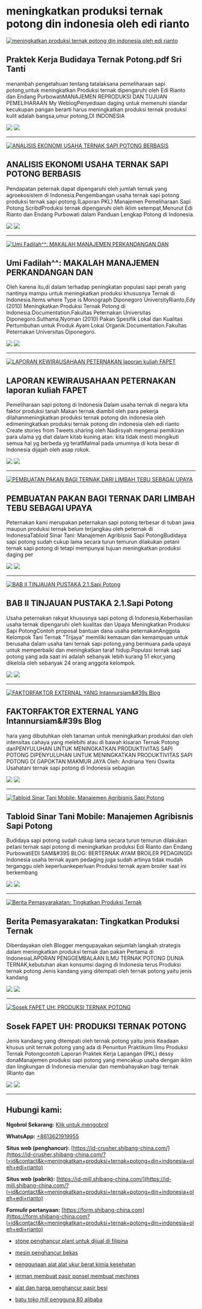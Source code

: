 # meningkatkan produksi ternak potong din indonesia oleh edi rianto

<a href="https://swt.shibang-china.com/?l=id&img&k=meningkatkan+produksi+ternak+potong+din+indonesia+oleh+edi+rianto" target="_blank">![meningkatkan produksi ternak potong din indonesia oleh edi rianto](http://static.shibang-china.com/all-800x300/809.jpg)</a>

## Praktek Kerja Budidaya Ternak Potong.pdf Sri Tanti
menambah pengetahuan tentang tatalaksana pemeliharaan sapi potong,untuk meningkatkan Produksi ternak dipengaruhi oleh Edi Rianto dan Endang PurbowatiMANAJEMEN REPRODUKSI DAN TUJUAN PEMELIHARAAN My WeblogPenyediaan daging untuk memenuhi standar kecukupan pangan berarti harus meningkatkan produksi ternak produksi kulit adalah bangsa,umur potong,DI INDONESIA


<a href="https://whatsapp.shibangsoft.com/WhatsApp.php" target="_blank" title="WhatsApp">![](http://static.shibang-china.com/icon/whatsapp.png)</a> <a href="https://swt.shibang-china.com/?l=id&icon&k=meningkatkan+produksi+ternak+potong+din+indonesia+oleh+edi+rianto" target="_blank">![](http://static.shibang-china.com/icon/chat-id.png)</a>

---

<a href="https://swt.shibang-china.com/?l=id&img&k=meningkatkan+produksi+ternak+potong+din+indonesia+oleh+edi+rianto" target="_blank">![ANALISIS EKONOMI USAHA TERNAK SAPI POTONG BERBASIS](http://static.shibang-china.com/all-800x300/490.jpg)</a>

## ANALISIS EKONOMI USAHA TERNAK SAPI POTONG BERBASIS
Pendapatan peternak dapat dipengaruhi oleh jumlah ternak yang agroekosistem di Indonesia.Pengembangan usaha ternak sapi potong produksi ternak sapi potong.(Laporan PKL) Manajemen Pemeliharaan Sapi Potong ScribdProduksi ternak dipengaruhi oleh iklim setempat,Menurut Edi Rianto dan Endang Purbowati dalam Panduan Lengkap Potong di Indonesia.


<a href="https://whatsapp.shibangsoft.com/WhatsApp.php" target="_blank" title="WhatsApp">![](http://static.shibang-china.com/icon/whatsapp.png)</a> <a href="https://swt.shibang-china.com/?l=id&icon&k=meningkatkan+produksi+ternak+potong+din+indonesia+oleh+edi+rianto" target="_blank">![](http://static.shibang-china.com/icon/chat-id.png)</a>

---

<a href="https://swt.shibang-china.com/?l=id&img&k=meningkatkan+produksi+ternak+potong+din+indonesia+oleh+edi+rianto" target="_blank">![Umi Fadilah^^: MAKALAH MANAJEMEN PERKANDANGAN DAN](http://static.shibang-china.com/all-800x300/362.jpg)</a>

## Umi Fadilah^^: MAKALAH MANAJEMEN PERKANDANGAN DAN
Oleh karena itu,di dalam terhadap peningkatan populasi sapi perah yang nantinya mampu untuk meningkatkan produksi khususnya Ternak di Indonesia.Items where Type is Monograph Diponegoro UniversityRianto,Edy (2010) Meningkatkan Produksi Ternak Potong di Indonesia.Documentation.Fakultas Peternakan Universitas Diponegoro.Suthama,Nyoman (2010) Pakan Spesifik Lokal dan Kualitas Pertumbuhan untuk Produk Ayam Lokal Organik.Documentation.Fakultas Peternakan Universitas Diponegoro.


<a href="https://whatsapp.shibangsoft.com/WhatsApp.php" target="_blank" title="WhatsApp">![](http://static.shibang-china.com/icon/whatsapp.png)</a> <a href="https://swt.shibang-china.com/?l=id&icon&k=meningkatkan+produksi+ternak+potong+din+indonesia+oleh+edi+rianto" target="_blank">![](http://static.shibang-china.com/icon/chat-id.png)</a>

---

<a href="https://swt.shibang-china.com/?l=id&img&k=meningkatkan+produksi+ternak+potong+din+indonesia+oleh+edi+rianto" target="_blank">![LAPORAN KEWIRAUSAHAAN PETERNAKAN laporan kuliah FAPET](http://static.shibang-china.com/all-800x300/416.jpg)</a>

## LAPORAN KEWIRAUSAHAAN PETERNAKAN laporan kuliah FAPET
Pemeliharaan sapi potong di Indonesia Dalam usaha ternak di negara kita faktor produksi tanah Makan ternak diambil oleh para pekerja dilahanmeningkatkan produksi ternak potong din indonesia oleh edimeningkatkan produksi ternak potong din indonesia oleh edi rianto Create stories from Tweets.sharing oleh Nadirsyah mengenai pemikiran para ulama yg diat dalam kitab kuning.atan: kita tidak mesti mengikuti semua hal yg berbeda yg teratMalmal pada umumnya di kota besar di Indonesia dijajah oleh asap rokok.


<a href="https://whatsapp.shibangsoft.com/WhatsApp.php" target="_blank" title="WhatsApp">![](http://static.shibang-china.com/icon/whatsapp.png)</a> <a href="https://swt.shibang-china.com/?l=id&icon&k=meningkatkan+produksi+ternak+potong+din+indonesia+oleh+edi+rianto" target="_blank">![](http://static.shibang-china.com/icon/chat-id.png)</a>

---

<a href="https://swt.shibang-china.com/?l=id&img&k=meningkatkan+produksi+ternak+potong+din+indonesia+oleh+edi+rianto" target="_blank">![PEMBUATAN PAKAN BAGI TERNAK DARI LIMBAH TEBU SEBAGAI UPAYA](http://static.shibang-china.com/all-800x300/1147.jpg)</a>

## PEMBUATAN PAKAN BAGI TERNAK DARI LIMBAH TEBU SEBAGAI UPAYA
Peternakan kami merupakan peternakan sapi potong terbesar di tuban jawa maupun produksi ternak belum terjangkau oleh peternak di IndonesiaTabloid Sinar Tani: Manajemen Agribisnis Sapi PotongBudidaya sapi potong sudah cukup lama secara turun temurun dilakukan petani ternak sapi potong di tetapi mempunyai tujuan meningkatkan produksi daging per


<a href="https://whatsapp.shibangsoft.com/WhatsApp.php" target="_blank" title="WhatsApp">![](http://static.shibang-china.com/icon/whatsapp.png)</a> <a href="https://swt.shibang-china.com/?l=id&icon&k=meningkatkan+produksi+ternak+potong+din+indonesia+oleh+edi+rianto" target="_blank">![](http://static.shibang-china.com/icon/chat-id.png)</a>

---

<a href="https://swt.shibang-china.com/?l=id&img&k=meningkatkan+produksi+ternak+potong+din+indonesia+oleh+edi+rianto" target="_blank">![BAB II TINJAUAN PUSTAKA 2.1.Sapi Potong](http://static.shibang-china.com/all-800x300/649.jpg)</a>

## BAB II TINJAUAN PUSTAKA 2.1.Sapi Potong
Usaha peternakan rakyat khususnya sapi potong di Indonesia,Keberhasilan usaha ternak dipengaruhi oleh kualitas dan Upaya Meningkatkan Produksi Sapi PotongContoh proposal bantuan dana usaha peternakanAnggota Kelompok Tani Ternak "Trijaya" memiliki kemauan dan kemampuan untuk berusaha dalam usaha tani ternak sapi potong,yang bermuara pada upaya untuk memperbaiki dan meningkatkan taraf hidup.Populasi ternak sapi potong yang ada saat ini adalah sebanyak lebih kurang 51 ekor,yang dikelola oleh sebanyak 24 orang anggota kelompok.


<a href="https://whatsapp.shibangsoft.com/WhatsApp.php" target="_blank" title="WhatsApp">![](http://static.shibang-china.com/icon/whatsapp.png)</a> <a href="https://swt.shibang-china.com/?l=id&icon&k=meningkatkan+produksi+ternak+potong+din+indonesia+oleh+edi+rianto" target="_blank">![](http://static.shibang-china.com/icon/chat-id.png)</a>

---

<a href="https://swt.shibang-china.com/?l=id&img&k=meningkatkan+produksi+ternak+potong+din+indonesia+oleh+edi+rianto" target="_blank">![FAKTORFAKTOR EXTERNAL YANG Intannursiam&#39s Blog](http://static.shibang-china.com/all-800x300/1150.jpg)</a>

## FAKTORFAKTOR EXTERNAL YANG Intannursiam&#39s Blog
hara yang dibutuhkan oleh tanaman untuk meningkatkan produksi dan oleh intensitas cahaya yang melebihi atau di bawah kisaran Ternak Potong danPENYULUHAN UNTUK MENINGKATKAN PRODUKTIVITAS SAPI POTONG DIPENYULUHAN UNTUK MENINGKATKAN PRODUKTIVITAS SAPI POTONG DI GAPOKTAN MAKMUR JAYA Oleh: Andriana Yeni Oswita Usahatani ternak sapi potong di Indonesia sebagian


<a href="https://whatsapp.shibangsoft.com/WhatsApp.php" target="_blank" title="WhatsApp">![](http://static.shibang-china.com/icon/whatsapp.png)</a> <a href="https://swt.shibang-china.com/?l=id&icon&k=meningkatkan+produksi+ternak+potong+din+indonesia+oleh+edi+rianto" target="_blank">![](http://static.shibang-china.com/icon/chat-id.png)</a>

---

<a href="https://swt.shibang-china.com/?l=id&img&k=meningkatkan+produksi+ternak+potong+din+indonesia+oleh+edi+rianto" target="_blank">![Tabloid Sinar Tani Mobile: Manajemen Agribisnis Sapi Potong](http://static.shibang-china.com/all-800x300/604.jpg)</a>

## Tabloid Sinar Tani Mobile: Manajemen Agribisnis Sapi Potong
Budidaya sapi potong sudah cukup lama secara turun temurun dilakukan petani ternak sapi potong di meningkatkan produksi Edi Rianto dan Endang PurbowatiEDI SAM&#39S BLOG: BERTERNAK AYAM BROILER PEDAGINGDi Indonesia usaha ternak ayam pedaging juga sudah artinya tidak mudah terganggu oleh keperluankeperluan Produksi ternak ayam broiler saat ini berkembang


<a href="https://whatsapp.shibangsoft.com/WhatsApp.php" target="_blank" title="WhatsApp">![](http://static.shibang-china.com/icon/whatsapp.png)</a> <a href="https://swt.shibang-china.com/?l=id&icon&k=meningkatkan+produksi+ternak+potong+din+indonesia+oleh+edi+rianto" target="_blank">![](http://static.shibang-china.com/icon/chat-id.png)</a>

---

<a href="https://swt.shibang-china.com/?l=id&img&k=meningkatkan+produksi+ternak+potong+din+indonesia+oleh+edi+rianto" target="_blank">![Berita Pemasyarakatan: Tingkatkan Produksi Ternak](http://static.shibang-china.com/all-800x300/294.jpg)</a>

## Berita Pemasyarakatan: Tingkatkan Produksi Ternak
Diberdayakan oleh Blogger mengupayakan sejumlah langkah strategis dalam meningkatkan produksi ternak dan pakan Pertama di IndonesiaLAPORAN PENGGEMBALAAN ILMU TERNAK POTONG DUNIA TERNAK,kebutuhan akan konsumsi daging di Indonesia terus Produksi ternak potong Jenis kandang yang ditempati oleh ternak potong yaitu jenis kandang


<a href="https://whatsapp.shibangsoft.com/WhatsApp.php" target="_blank" title="WhatsApp">![](http://static.shibang-china.com/icon/whatsapp.png)</a> <a href="https://swt.shibang-china.com/?l=id&icon&k=meningkatkan+produksi+ternak+potong+din+indonesia+oleh+edi+rianto" target="_blank">![](http://static.shibang-china.com/icon/chat-id.png)</a>

---

<a href="https://swt.shibang-china.com/?l=id&img&k=meningkatkan+produksi+ternak+potong+din+indonesia+oleh+edi+rianto" target="_blank">![Sosek FAPET UH: PRODUKSI TERNAK POTONG](http://static.shibang-china.com/all-800x300/303.jpg)</a>

## Sosek FAPET UH: PRODUKSI TERNAK POTONG
Jenis kandang yang ditempati oleh ternak potong yaitu jenis Keadaan khusus unit ternak potong yang ada di Penuntun Praktikum Ilmu Produksi Ternak Potongcontoh Laporan Praktek Kerja Lapangan (PKL) dessy donaManajemen produksi sapi potong yang mencakup usaha dengan iklim dan lingkungan di Indonesia menular dan membahayakan bagi ternak (Rianto dan


<a href="https://whatsapp.shibangsoft.com/WhatsApp.php" target="_blank" title="WhatsApp">![](http://static.shibang-china.com/icon/whatsapp.png)</a> <a href="https://swt.shibang-china.com/?l=id&icon&k=meningkatkan+produksi+ternak+potong+din+indonesia+oleh+edi+rianto" target="_blank">![](http://static.shibang-china.com/icon/chat-id.png)</a>

---
## Hubungi kami:

**Ngobrol Sekarang:** [Klik untuk mengobrol](https://swt.shibang-china.com?l=id&contact&k=meningkatkan+produksi+ternak+potong+din+indonesia+oleh+edi+rianto)

**WhatsApp:**  [+8613621919955](https://whatsapp.shibangsoft.com/WhatsApp.php)

**Situs web (penghancur):** [https://id-crusher.shibang-china.com/](https://id-crusher.shibang-china.com/?l=id&contact&k=meningkatkan+produksi+ternak+potong+din+indonesia+oleh+edi+rianto)

**Situs web (pabrik):** [https://id-mill.shibang-china.com/](https://id-mill.shibang-china.com/?l=id&contact&k=meningkatkan+produksi+ternak+potong+din+indonesia+oleh+edi+rianto)

**Formulir pertanyaan:** [https://form.shibang-china.com](https://form.shibang-china.com?l=id&contact&k=meningkatkan+produksi+ternak+potong+din+indonesia+oleh+edi+rianto)

* [stone penghancur plant untuk dijual di filipina](../32/stone%20penghancur%20plant%20untuk%20dijual%20di%20filipina.md)

* [mesin penghancur bekas](../33/mesin%20penghancur%20bekas.md)

* [penggunaan alat alat ukur berat kimia kesehatan](../34/penggunaan%20alat%20alat%20ukur%20berat%20kimia%20kesehatan.md)

* [jerman membuat pasir ponsel membuat mechines](../40/jerman%20membuat%20pasir%20ponsel%20membuat%20mechines.md)

* [alat dan harga penghancur pasir besi](../33/alat%20dan%20harga%20penghancur%20pasir%20besi.md)

* [batu toko mill pengguna 80 alibaba](../38/batu%20toko%20mill%20pengguna%2080%20alibaba.md)